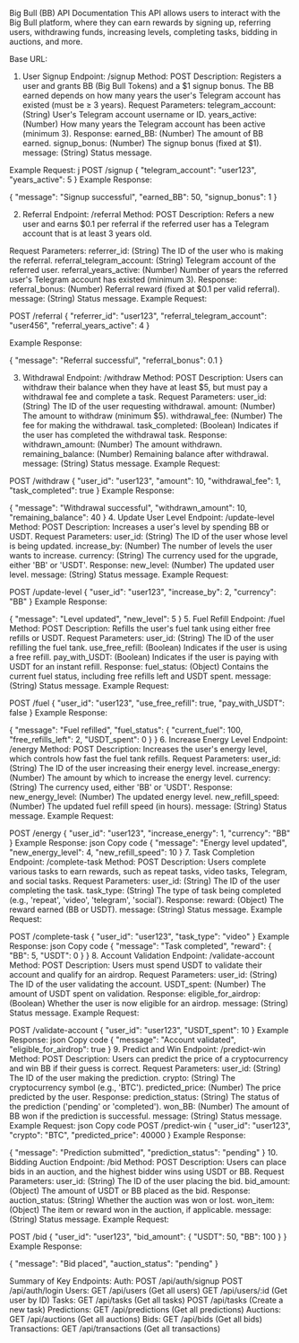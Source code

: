 Big Bull (BB) API Documentation
This API allows users to interact with the Big Bull platform, where they can earn rewards by signing up, referring users, withdrawing funds, increasing levels, completing tasks, bidding in auctions, and more.

Base URL:


1. User Signup
Endpoint: /signup
Method: POST
Description: Registers a user and grants BB (Big Bull Tokens) and a $1 signup bonus. The BB earned depends on how many years the user's Telegram account has existed (must be ≥ 3 years).
Request Parameters:
telegram_account: (String) User's Telegram account username or ID.
years_active: (Number) How many years the Telegram account has been active (minimum 3).
Response:
earned_BB: (Number) The amount of BB earned.
signup_bonus: (Number) The signup bonus (fixed at $1).
message: (String) Status message.


Example Request:
j
POST /signup
{
  "telegram_account": "user123",
  "years_active": 5
}
Example Response:

{
  "message": "Signup successful",
  "earned_BB": 50,
  "signup_bonus": 1
}


2. Referral
Endpoint: /referral
Method: POST
Description: Refers a new user and earns $0.1 per referral if the referred user has a Telegram account that is at least 3 years old.

Request Parameters:
referrer_id: (String) The ID of the user who is making the referral.
referral_telegram_account: (String) Telegram account of the referred user.
referral_years_active: (Number) Number of years the referred user's Telegram account has existed (minimum 3).
Response:
referral_bonus: (Number) Referral reward (fixed at $0.1 per valid referral).
message: (String) Status message.
Example Request:

POST /referral
{
  "referrer_id": "user123",
  "referral_telegram_account": "user456",
  "referral_years_active": 4
}

Example Response:

{
  "message": "Referral successful",
  "referral_bonus": 0.1
}

3. Withdrawal
Endpoint: /withdraw
Method: POST
Description: Users can withdraw their balance when they have at least $5, but must pay a withdrawal fee and complete a task.
Request Parameters:
user_id: (String) The ID of the user requesting withdrawal.
amount: (Number) The amount to withdraw (minimum $5).
withdrawal_fee: (Number) The fee for making the withdrawal.
task_completed: (Boolean) Indicates if the user has completed the withdrawal task.
Response:
withdrawn_amount: (Number) The amount withdrawn.
remaining_balance: (Number) Remaining balance after withdrawal.
message: (String) Status message.
Example Request:

POST /withdraw
{
  "user_id": "user123",
  "amount": 10,
  "withdrawal_fee": 1,
  "task_completed": true
}
Example Response:

{
  "message": "Withdrawal successful",
  "withdrawn_amount": 10,
  "remaining_balance": 40
}
4. Update User Level
Endpoint: /update-level
Method: POST
Description: Increases a user's level by spending BB or USDT.
Request Parameters:
user_id: (String) The ID of the user whose level is being updated.
increase_by: (Number) The number of levels the user wants to increase.
currency: (String) The currency used for the upgrade, either 'BB' or 'USDT'.
Response:
new_level: (Number) The updated user level.
message: (String) Status message.
Example Request:

POST /update-level
{
  "user_id": "user123",
  "increase_by": 2,
  "currency": "BB"
}
Example Response:

{
  "message": "Level updated",
  "new_level": 5
}
5. Fuel Refill
Endpoint: /fuel
Method: POST
Description: Refills the user's fuel tank using either free refills or USDT.
Request Parameters:
user_id: (String) The ID of the user refilling the fuel tank.
use_free_refill: (Boolean) Indicates if the user is using a free refill.
pay_with_USDT: (Boolean) Indicates if the user is paying with USDT for an instant refill.
Response:
fuel_status: (Object) Contains the current fuel status, including free refills left and USDT spent.
message: (String) Status message.
Example Request:

POST /fuel
{
  "user_id": "user123",
  "use_free_refill": true,
  "pay_with_USDT": false
}
Example Response:

{
  "message": "Fuel refilled",
  "fuel_status": {
    "current_fuel": 100,
    "free_refills_left": 2,
    "USDT_spent": 0
  }
}
6. Increase Energy Level
Endpoint: /energy
Method: POST
Description: Increases the user's energy level, which controls how fast the fuel tank refills.
Request Parameters:
user_id: (String) The ID of the user increasing their energy level.
increase_energy: (Number) The amount by which to increase the energy level.
currency: (String) The currency used, either 'BB' or 'USDT'.
Response:
new_energy_level: (Number) The updated energy level.
new_refill_speed: (Number) The updated fuel refill speed (in hours).
message: (String) Status message.
Example Request:

POST /energy
{
  "user_id": "user123",
  "increase_energy": 1,
  "currency": "BB"
}
Example Response:
json
Copy code
{
  "message": "Energy level updated",
  "new_energy_level": 4,
  "new_refill_speed": 10
}
7. Task Completion
Endpoint: /complete-task
Method: POST
Description: Users complete various tasks to earn rewards, such as repeat tasks, video tasks, Telegram, and social tasks.
Request Parameters:
user_id: (String) The ID of the user completing the task.
task_type: (String) The type of task being completed (e.g., 'repeat', 'video', 'telegram', 'social').
Response:
reward: (Object) The reward earned (BB or USDT).
message: (String) Status message.
Example Request:

POST /complete-task
{
  "user_id": "user123",
  "task_type": "video"
}
Example Response:
json
Copy code
{
  "message": "Task completed",
  "reward": {
    "BB": 5,
    "USDT": 0
  }
}
8. Account Validation
Endpoint: /validate-account
Method: POST
Description: Users must spend USDT to validate their account and qualify for an airdrop.
Request Parameters:
user_id: (String) The ID of the user validating the account.
USDT_spent: (Number) The amount of USDT spent on validation.
Response:
eligible_for_airdrop: (Boolean) Whether the user is now eligible for an airdrop.
message: (String) Status message.
Example Request:

POST /validate-account
{
  "user_id": "user123",
  "USDT_spent": 10
}
Example Response:
json
Copy code
{
  "message": "Account validated",
  "eligible_for_airdrop": true
}
9. Predict and Win
Endpoint: /predict-win
Method: POST
Description: Users can predict the price of a cryptocurrency and win BB if their guess is correct.
Request Parameters:
user_id: (String) The ID of the user making the prediction.
crypto: (String) The cryptocurrency symbol (e.g., 'BTC').
predicted_price: (Number) The price predicted by the user.
Response:
prediction_status: (String) The status of the prediction ('pending' or 'completed').
won_BB: (Number) The amount of BB won if the prediction is successful.
message: (String) Status message.
Example Request:
json
Copy code
POST /predict-win
{
  "user_id": "user123",
  "crypto": "BTC",
  "predicted_price": 40000
}
Example Response:

{
  "message": "Prediction submitted",
  "prediction_status": "pending"
}
10. Bidding Auction
Endpoint: /bid
Method: POST
Description: Users can place bids in an auction, and the highest bidder wins using USDT or BB.
Request Parameters:
user_id: (String) The ID of the user placing the bid.
bid_amount: (Object) The amount of USDT or BB placed as the bid.
Response:
auction_status: (String) Whether the auction was won or lost.
won_item: (Object) The item or reward won in the auction, if applicable.
message: (String) Status message.
Example Request:

POST /bid
{
  "user_id": "user123",
  "bid_amount": {
    "USDT": 50,
    "BB": 100
  }
}
Example Response:

{
  "message": "Bid placed",
  "auction_status": "pending"
}

Summary of Key Endpoints:
Auth:
POST /api/auth/signup
POST /api/auth/login
Users:
GET /api/users (Get all users)
GET /api/users/:id (Get user by ID)
Tasks:
GET /api/tasks (Get all tasks)
POST /api/tasks (Create a new task)
Predictions:
GET /api/predictions (Get all predictions)
Auctions:
GET /api/auctions (Get all auctions)
Bids:
GET /api/bids (Get all bids)
Transactions:
GET /api/transactions (Get all transactions)
